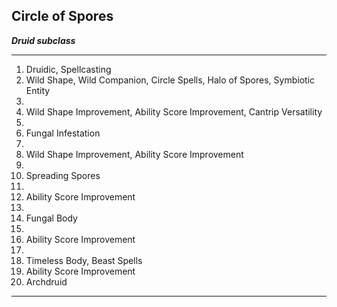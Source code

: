 ﻿## Circle of Spores

***Druid subclass***

___
1. Druidic, Spellcasting
2. Wild Shape, Wild Companion, Circle Spells, Halo of Spores, Symbiotic Entity
3.  
4. Wild Shape Improvement, Ability Score Improvement, Cantrip Versatility
5.  
6. Fungal Infestation
7.  
8. Wild Shape Improvement, Ability Score Improvement
9.  
10. Spreading Spores
11.  
12. Ability Score Improvement
13.  
14. Fungal Body
15.  
16. Ability Score Improvement
17.  
18. Timeless Body, Beast Spells
19. Ability Score Improvement
20. Archdruid

---
